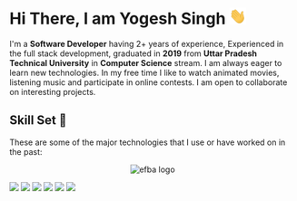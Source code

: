 
<h1>Hi There, I am Yogesh Singh <img  src="https://raw.githubusercontent.com/ABSphreak/ABSphreak/master/gifs/Hi.gif" width="30px"></h1>

I'm a **Software Developer** having 2+ years of experience, Experienced in the full stack development, graduated in **2019** from **Uttar Pradesh Technical University** in **Computer Science** stream. I am always eager to learn new technologies. In my free time I like to watch animated movies, listening music and participate in online contests. I am open to collaborate on interesting projects.


## Skill Set :muscle:

These are some of the major technologies that I use or have worked on in the past:

<p align="center">

<img alt="efba logo" src="https://imgur.com/yr0sfsR.png" width="250px" />

</p>

<img src="https://img.icons8.com/color/48/000000/javascript.png" />

<img src="https://img.icons8.com/color/48/000000/nodejs.png"/>

<img src="https://img.icons8.com/bubbles/50/000000/react.png"/>

<img src="https://img.icons8.com/color/48/000000/mongodb.png"/>

<img src="https://img.icons8.com/color/48/000000/graphql.png"/>

<img src="https://img.icons8.com/fluent/48/000000/github.png"/>
